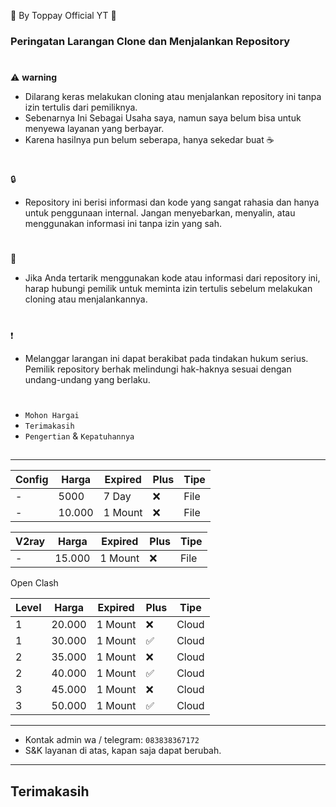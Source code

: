 🍚 By Toppay Official YT 🚀
### Peringatan Larangan Clone dan Menjalankan Repository
#
⚠️ **warning**
- Dilarang keras melakukan cloning atau menjalankan repository ini tanpa izin tertulis dari pemiliknya.
- Sebenarnya Ini Sebagai Usaha saya, namun saya belum bisa untuk menyewa layanan yang berbayar.
- Karena hasilnya pun belum seberapa, hanya sekedar buat ☕
#
🔒
- Repository ini berisi informasi dan kode yang sangat rahasia dan hanya untuk penggunaan internal. Jangan menyebarkan, menyalin, atau menggunakan informasi ini tanpa izin yang sah.
#
📩
- Jika Anda tertarik menggunakan kode atau informasi dari repository ini, harap hubungi pemilik untuk meminta izin tertulis sebelum melakukan cloning atau menjalankannya.
#
❗
- Melanggar larangan ini dapat berakibat pada tindakan hukum serius. Pemilik repository berhak melindungi hak-haknya sesuai dengan undang-undang yang berlaku.
#
- `Mohon Hargai`
- `Terimakasih`
- `Pengertian` & `Kepatuhannya`

##
___
| Config  | Harga   | Expired | Plus | Tipe  |
| ------- | ------- | ------- | ---- | ----- |
| -       | 5000    | 7 Day   |  ❌  | File  |
| -       | 10.000  | 1 Mount |  ❌  | File  |

| V2ray   | Harga   | Expired | Plus | Tipe  |
| ------- | ------- | ------- | ---- | ----- |
| -       | 15.000  | 1 Mount |  ❌  | File  |

Open Clash 

| Level| Harga   | Expired | Plus | Tipe  |
| ---- | ------- | ------- | ---- | ----- |
|  1   | 20.000  | 1 Mount |  ❌  | Cloud |
|  1   | 30.000  | 1 Mount |  ✅  | Cloud |
|  2   | 35.000  | 1 Mount |  ❌  | Cloud |
|  2   | 40.000  | 1 Mount |  ✅  | Cloud |
|  3   | 45.000  | 1 Mount |  ❌  | Cloud |
|  3   | 50.000  | 1 Mount |  ✅  | Cloud |
___
- Kontak admin wa / telegram: `083838367172`
- S&K
 layanan di atas, kapan saja dapat berubah.
---
##
## Terimakasih